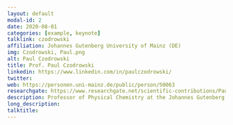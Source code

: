 ```yaml
---
layout: default
modal-id: 2
date: 2020-08-01
categories: [example, keynote]
talklink: czodrowski
affiliation: Johannes Gutenberg University of Mainz (DE)
img: Czodrowski, Paul.png
alt: Paul Czodrowski
title: Prof. Paul Czodrowski
linkedin: https://www.linkedin.com/in/paulczodrowski/
twitter:
web: https://personen.uni-mainz.de/public/person/50063
researchgate: https://www.researchgate.net/scientific-contributions/Paul-Czodrowski-2263331651
description: Professor of Physical Chemistry at the Johannes Gutenberg University, Mainz.
long_description:
talktitle: 
---
```

